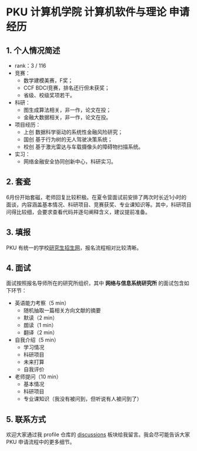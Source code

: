 # PKU 计算机学院 计算机软件与理论 申请经历

## 1. 个人情况简述

* rank：3 / 116
* 竞赛：
  * 数学建模美赛，F奖；
  * CCF BDCI竞赛，排名还行但未获奖；
  * 省级、校级奖项若干。
* 科研：
  * 图生成算法相关，非一作，论文在投；
  * 金融大数据相关，非一作，论文在投。
* 项目经历：
  * 上创 数据科学驱动的系统性金融风险研究；
  * 国创 基于行为树的无人驾驶决策系统；
  * 校创 基于激光雷达与车载摄像头的障碍物扫描系统。
* 实习：
  * 网络金融安全协同创新中心，科研实习。

## 2. 套瓷

6月份开始套磁，老师回复比较积极。在夏令营面试前安排了两次时长近1小时的面谈，内容涵盖基本情况、科研项目、竞赛获奖、专业课知识等。其中，科研项目问得比较细，会要求查看代码并逐句阐释含义，建议提前准备。

## 3. 填报

PKU 有统一的学校[研究生招生网](https://admission.pku.edu.cn/)，报名流程相对比较清晰。

## 4. 面试

面试按照报名导师所在的研究所组织，其中 **网络与信息系统研究所** 的面试包含如下环节：

* 英语能力考察（5 min）
  * 随机抽取一篇相关方向文献的摘要
  * 默读（2 min）
  * 朗读（1 min）
  * 翻译（2 min）
* 自我介绍（5 min）
  * 学习情况
  * 科研项目
  * 未来打算
  * 自我评价
* 老师提问（10 min）
  * 基本情况
  * 科研项目
  * 专业课知识（我没有被问到，但听说有人被问到了）

## 5. 联系方式

欢迎大家通过我 profile 仓库的 [discussions](https://github.com/Ted-0711/Ted-0711/discussions/) 板块给我留言。我会尽可能告诉大家 PKU 申请流程中的更多细节。